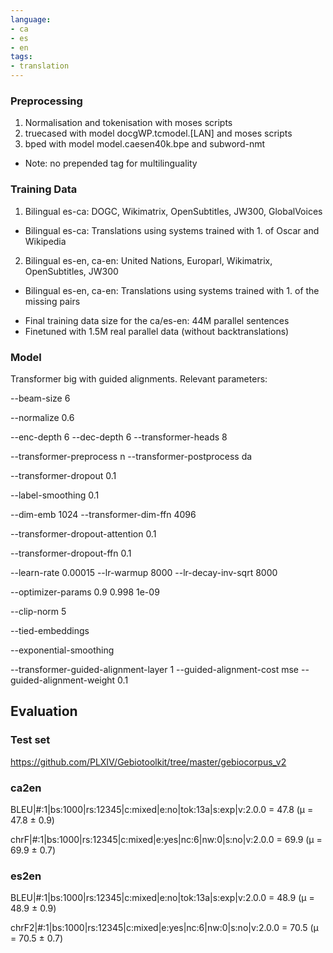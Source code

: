 ```yaml
---
language: 
- ca 
- es
- en
tags:
- translation
---
```


### Preprocessing
1. Normalisation and tokenisation with moses scripts
2. truecased with model docgWP.tcmodel.[LAN] and moses scripts
3. bped with model model.caesen40k.bpe and subword-nmt
- Note: no prepended tag for multilinguality

### Training Data
1. Bilingual es-ca: DOGC, Wikimatrix, OpenSubtitles, JW300, GlobalVoices
* Bilingual es-ca: Translations using systems trained with 1. of Oscar and Wikipedia
2. Bilingual es-en, ca-en: United Nations, Europarl, Wikimatrix, OpenSubtitles, JW300
* Bilingual es-en, ca-en: Translations using systems trained with 1. of the missing pairs

- Final training data size for the ca/es-en: 44M parallel sentences
- Finetuned with 1.5M real parallel data (without backtranslations)

### Model
Transformer big with guided alignments. Relevant parameters:

--beam-size 6 

--normalize 0.6 

--enc-depth 6  --dec-depth 6  --transformer-heads 8

--transformer-preprocess n  --transformer-postprocess da 

--transformer-dropout 0.1 

--label-smoothing 0.1 

--dim-emb 1024  --transformer-dim-ffn 4096 

--transformer-dropout-attention 0.1 

--transformer-dropout-ffn 0.1 

--learn-rate 0.00015 --lr-warmup 8000 --lr-decay-inv-sqrt 8000 

--optimizer-params 0.9 0.998 1e-09 

--clip-norm 5 

--tied-embeddings 

--exponential-smoothing 

--transformer-guided-alignment-layer 1 --guided-alignment-cost mse --guided-alignment-weight 0.1


## Evaluation

### Test set

https://github.com/PLXIV/Gebiotoolkit/tree/master/gebiocorpus_v2

### ca2en
 BLEU|#:1|bs:1000|rs:12345|c:mixed|e:no|tok:13a|s:exp|v:2.0.0 = 47.8 (μ = 47.8 ± 0.9)

 chrF|#:1|bs:1000|rs:12345|c:mixed|e:yes|nc:6|nw:0|s:no|v:2.0.0 = 69.9 (μ = 69.9 ± 0.7)

### es2en
BLEU|#:1|bs:1000|rs:12345|c:mixed|e:no|tok:13a|s:exp|v:2.0.0 = 48.9 (μ = 48.9 ± 0.9) 

chrF2|#:1|bs:1000|rs:12345|c:mixed|e:yes|nc:6|nw:0|s:no|v:2.0.0 = 70.5 (μ = 70.5 ± 0.7)

